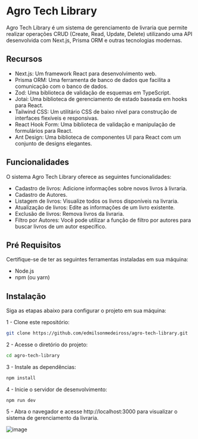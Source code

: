 # Agro Tech Library
Agro Tech Library é um sistema de gerenciamento de livraria que permite realizar operações CRUD (Create, Read, Update, Delete) utilizando uma API desenvolvida com Next.js, Prisma ORM e outras tecnologias modernas.




## Recursos
- Next.js: Um framework React para desenvolvimento web.
- Prisma ORM: Uma ferramenta de banco de dados que facilita a comunicação com o banco de dados.
- Zod: Uma biblioteca de validação de esquemas em TypeScript.
- Jotai: Uma biblioteca de gerenciamento de estado baseada em hooks para React.
- Tailwind CSS: Um utilitário CSS de baixo nível para construção de interfaces flexíveis e responsivas.
- React Hook Form: Uma biblioteca de validação e manipulação de formulários para React.
- Ant Design: Uma biblioteca de componentes UI para React com um conjunto de designs elegantes.





## Funcionalidades

O sistema Agro Tech Library oferece as seguintes funcionalidades:

- Cadastro de livros: Adicione informações sobre novos livros à livraria.
- Cadastro de Autores.
- Listagem de livros: Visualize todos os livros disponíveis na livraria.
- Atualização de livros: Edite as informações de um livro existente.
- Exclusão de livros: Remova livros da livraria.
- Filtro por Autores:
    Você pode utilizar a função de filtro por autores para buscar livros de um autor específico. 


## Pré Requisitos

Certifique-se de ter as seguintes ferramentas instaladas em sua máquina:

- Node.js
- npm (ou yarn)
## Instalação

Siga as etapas abaixo para configurar o projeto em sua máquina:

1 - Clone este repositório:

```bash
git clone https://github.com/edmilsonmedeiross/agro-tech-library.git
```
2 - Acesse o diretório do projeto:

```bash
cd agro-tech-library
```
3 - Instale as dependências:

```bash
npm install
```
4 - Inicie o servidor de desenvolvimento:

```
npm run dev
```
5 - Abra o navegador e acesse http://localhost:3000 para visualizar o sistema de gerenciamento da livraria.

![image](https://github.com/edmilsonmedeiross/agro-tech-library/assets/110620775/80d29f63-7ba7-49f1-b271-552c199065da)


